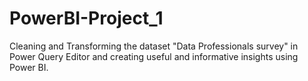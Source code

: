 # PowerBI-Project_1
Cleaning and Transforming the dataset "Data Professionals survey" in Power Query Editor and
creating useful and informative insights using Power BI.
